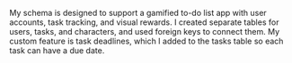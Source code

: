 My schema is designed to support a gamified to-do list app with user accounts, task tracking, and visual rewards. I created separate tables for users, tasks, and characters, and used foreign keys to connect them. My custom feature is task deadlines, which I added to the tasks table so each task can have a due date. 
